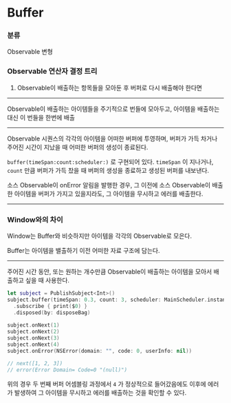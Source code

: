 # Buffer

### 분류

Observable 변형

### Observable 연산자 결정 트리

1. Observable이 배출하는 항목들을 모아둔 후 버퍼로 다시 배출해야 한다면

---

Observable이 배출하는 아이템들을 주기적으로 번들에 모아두고, 아이템을 배출하는 대신 이 번들을 한번에 배출

---

Observable 시퀀스의 각각의 아이템을 어떠한 버퍼에 투영하며, 버퍼가 가득 차거나 주어진 시간이 지났을 때 어떠한 버퍼의 생성이 종료된다.

`buffer(timeSpan:count:scheduler:)` 로 구현되어 있다. `timeSpan` 이 지나거나, `count` 만큼 버퍼가 가득 찼을 때 버퍼의 생성을 종료하고 생성된 버퍼를 내보낸다.

소스 Observable이 onError 알림을 발행한 경우, 그 이전에 소스 Observable이 배출한 아이템을 버퍼가 가지고 있을지라도, 그 아이템을 무시하고 에러를 배출한다.

---

### Window와의 차이

Window는 Buffer와 비슷하지만 아이템을 각각의 Observable로 모은다.

Buffer는 아이템을 밸출하기 이전 어떠한 자료 구조에 담는다.

---

주어진 시간 동안, 또는 원하는 개수만큼 Observable이 배출하는 아이템을 모아서 배출하고 싶을 때 사용한다.

```swift
let subject = PublishSubject<Int>()
subject.buffer(timeSpan: 0.3, count: 3, scheduler: MainScheduler.instance)
  .subscribe { print($0) }
  .disposed(by: disposeBag)
    
subject.onNext(1)
subject.onNext(2)
subject.onNext(3)
subject.onNext(4)
subject.onError(NSError(domain: "", code: 0, userInfo: nil))

// next([1, 2, 3])
// error(Error Domain= Code=0 "(null)")
```

위의 경우 두 번째 버퍼 어셈블링 과정에서 `4` 가 정상적으로 들어갔음에도 이후에 에러가 발생하여 그 아이템을 무시하고 에러를 배출하는 것을 확인할 수 있다.